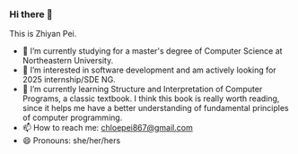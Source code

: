 ### Hi there 👋 
This is Zhiyan Pei.
- 🔭 I’m currently studying for a master's degree of Computer Science at Northeastern University.
- 👯 I’m interested in software development and am actively looking for 2025 internship/SDE NG.
- 🌱 I’m currently learning Structure and Interpretation of Computer Programs, a classic textbook. I think this book is really worth reading, since it helps me have a better understanding of fundamental principles of computer programming.
- 📫 How to reach me: chloepei867@gmail.com
- 😄 Pronouns: she/her/hers

<!--
**chloepei867/chloepei867** is a ✨ _special_ ✨ repository because its `README.md` (this file) appears on your GitHub profile.




